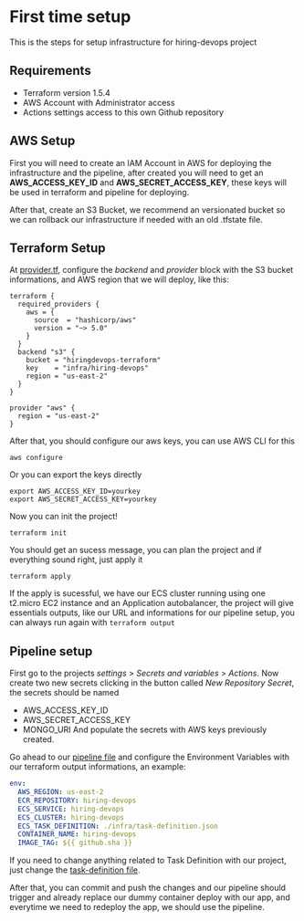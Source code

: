 # First time setup
This is the steps for setup infrastructure for hiring-devops project
## Requirements
- Terraform version 1.5.4
- AWS Account with Administrator access
- Actions settings access to this own Github repository

## AWS Setup
First you will need to create an IAM Account in AWS for deploying the infrastructure and the pipeline, after created you will need to get an **AWS_ACCESS_KEY_ID** and **AWS_SECRET_ACCESS_KEY**, these keys will be used in terraform and pipeline for deploying.

After that, create an S3 Bucket, we recommend an versionated bucket so we can rollback our infrastructure if needed with an old .tfstate file.

## Terraform Setup
At [provider.tf](./provider.tf), configure the *backend* and *provider* block with the S3 bucket informations, and AWS region that we will deploy, like this:
```hcl
terraform {
  required_providers {
    aws = {
      source  = "hashicorp/aws"
      version = "~> 5.0"
    }
  }
  backend "s3" {
    bucket = "hiringdevops-terraform"
    key    = "infra/hiring-devops"
    region = "us-east-2"
  }
}

provider "aws" {
  region = "us-east-2"
}
```
After that, you should configure our aws keys, you can use AWS CLI for this 
```shell
aws configure
```
Or you can export the keys directly
```shell
export AWS_ACCESS_KEY_ID=yourkey
export AWS_SECRET_ACCESS_KEY=yourkey
```
Now you can init the project!
```shell
terraform init
```
You should get an sucess message, you can plan the project and if everything sound right, just apply it
```shell
terraform apply
```

If the apply is sucessful, we have our ECS cluster running using one t2.micro EC2 instance and an Application autobalancer, the project will give essentials outputs, like our URL and informations for our pipeline setup, you can always run again with ```terraform output```

## Pipeline setup
First go to the projects *settings* > *Secrets and variables* > *Actions*. Now create two new secrets clicking in the button called *New Repository Secret*, the secrets should be named
- AWS_ACCESS_KEY_ID 
- AWS_SECRET_ACCESS_KEY
- MONGO_URI
And populate the secrets with AWS keys previously created. 

Go ahead to our [pipeline file](../.github/workflows/aws.yml) and configure the Environment Variables with our terraform output informations, an example:
```yaml
env:
  AWS_REGION: us-east-2
  ECR_REPOSITORY: hiring-devops
  ECS_SERVICE: hiring-devops
  ECS_CLUSTER: hiring-devops
  ECS_TASK_DEFINITION: ./infra/task-definition.json
  CONTAINER_NAME: hiring-devops
  IMAGE_TAG: ${{ github.sha }}  
```
If you need to change anything related to Task Definition with our project, just change the [task-definition file](../infra/task-definition.json).

After that, you can commit and push the changes and our pipeline should trigger and already replace our dummy container deploy with our app, and everytime we need to redeploy the app, we should use the pipeline.
